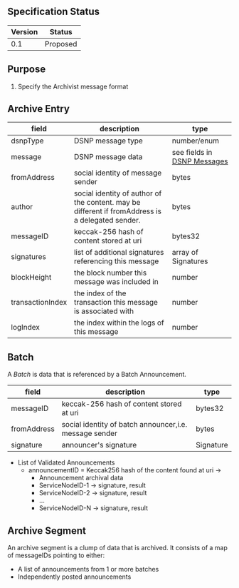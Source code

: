 ## Specification Status

| Version | Status |
---------- | ---------
| 0.1     | Proposed |

## Purpose
1. Specify the Archivist message format

## Archive Entry
|field|description|type|
|---|---|---|
| dsnpType | DSNP message type |number/enum |
| message | DSNP message data | see fields in [DSNP Messages](/DSNP/DSNP-Messages) |
| fromAddress| social identity of message sender | bytes | 
| author | social identity of author of the content. may be different if fromAddress is a delegated sender. | bytes |
| messageID | keccak-256 hash of content stored at uri |  bytes32
| signatures | list of additional signatures referencing this message | array of Signatures |
| blockHeight | the block number this message was included in | number |
| transactionIndex | the index of the transaction this message is associated with | number
| logIndex | the index within the logs of this message | number

## Batch
A _Batch_ is data that is referenced by a Batch Announcement.

|field|description|type|
|---|---|---|
| messageID | keccak-256 hash of content stored at uri |  bytes32
| fromAddress| social identity of batch announcer,i.e. message sender | bytes |
| signature | announcer's signature | Signature |

*  List of Validated Announcements
    * announcementID  = Keccak256 hash of the content found at uri →
        * Announcement archival data
        * ServiceNodeID-1 -> signature, result
        * ServiceNodeID-2 -> signature, result
        * …
        * ServiceNodeID-N -> signature, result

## Archive Segment
An archive segment is a clump of data that is archived. It consists of a map of messageIDs pointing to either:
* A list of announcements from 1 or more batches
* Independently posted announcements


